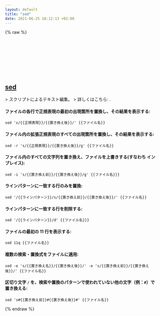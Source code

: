 ```yaml
---
layout: default
title: "sed"
date: 2021-06-25 18:12:13 +02:00
---
```

{% raw %}
<h2 id="sed">
  <a href="/ja/common/sed.html">sed</a> <a href="#sed"><svg class="icon">
    <use href="/assets/images/unicode_sprite.svg#link" />
  </svg></a>
</h2>
> スクリプトによるテキスト編集。
> 詳しくはこちら: <https://man.archlinux.org/man/sed.1>.

#### ファイルの各行で正規表現の最初の出現箇所を置換し、その結果を表示する:
```shell
sed 's/{{正規表現}}/{{置き換え後}}/' {{ファイル名}}
```
#### ファイル内の拡張正規表現のすべての出現箇所を置換し、その結果を表示する:
```shell
sed -r 's/{{正規表現}}/{{置き換え後}}/g' {{ファイル名}}
```
#### ファイル内のすべての文字列を置き換え、ファイルを上書きする(すなわち インプレイス):
```shell
sed -i 's/{{置き換え前}}/{{置き換え後}}/g' {{ファイル名}}}
```
#### ラインパターンに一致する行のみを置換:
```shell
sed '/{{ラインパターン}}/s/{{置き換え前}}/{{置き換え後}}/' {{ファイル名}}
```
#### ラインパターンに一致する行を削除する:
```shell
sed '/{{ラインパターン}}/d' {{ファイル名}}}
```
#### ファイルの最初の 11 行を表示する:
```shell
sed 11q {{ファイル名}}
```
#### 複数の検索・置換式をファイルに適用:
```shell
sed -e 's/{{置き換え名}}/{{置き換え後}}/' -e 's/{{置き換え前}}/{{置き換え後}}/' {{ファイル名}}
```
#### 区切り文字 `/` を、検索や置換のパターンで使われていない他の文字（例：`#`）で置き換える:
```shell
sed 's#{{置き換え前}}#{{置き換え後}}#' {{ファイル名}}
```
{% endraw %}